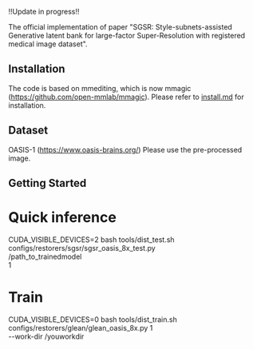 !!Update in progress!!

The official implementation of paper "SGSR: Style-subnets-assisted Generative latent bank for large-factor Super-Resolution with registered medical image dataset".

## Installation
The code is based on mmediting, which is now mmagic (https://github.com/open-mmlab/mmagic).
Please refer to [install.md](docs/en/install.md) for installation.

## Dataset
OASIS-1 (https://www.oasis-brains.org/)
Please use the pre-processed image.

## Getting Started

# Quick inference

CUDA_VISIBLE_DEVICES=2 bash tools/dist_test.sh \
  configs/restorers/sgsr/sgsr_oasis_8x_test.py \
  /path_to_trainedmodel \
  1

# Train

CUDA_VISIBLE_DEVICES=0 bash tools/dist_train.sh \
  configs/restorers/glean/glean_oasis_8x.py 1 \
  --work-dir /youworkdir
